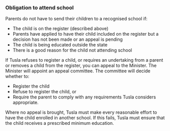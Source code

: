 ###  Obligation to attend school

Parents do not have to send their children to a recognised school if:

  * The child is on the register (described above) 
  * Parents have applied to have their child included on the register but a decision has not been made or an appeal is pending 
  * The child is being educated outside the state 
  * There is a good reason for the child not attending school 

If Tusla refuses to register a child, or requires an undertaking from a parent
or removes a child from the register, you can appeal to the Minister. The
Minister will appoint an appeal committee. The committee will decide whether
to:

  * Register the child 
  * Refuse to register the child, or 
  * Require the parent to comply with any requirements Tusla considers appropriate. 

Where no appeal is brought, Tusla must make every reasonable effort to have
the child enrolled in another school. If this fails, Tusla must ensure that
the child receives a prescribed minimum education.
